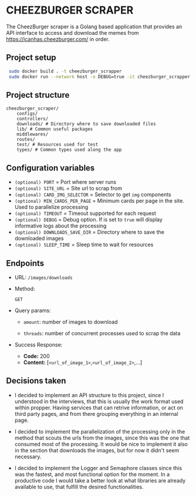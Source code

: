# CHEEZBURGER SCRAPER

The CheezBurger scraper is a Golang based application that provides an API interface to access and download the memes from https://icanhas.cheezburger.com/ in order.

## Project setup

```bash
 sudo docker build . -t cheezburger_scrapper
 sudo docker run --network host -e DEBUG=true -it cheezburger_scrapper
```

## Project structure
```
cheezburger_scraper/
    configs/
    controllers/
    downloads/ # Directory where to save downloaded files
    lib/ # Common useful packages
    middlewares/
    routes/ 
    test/ # Resources used for test
    types/ # Common types used along the app
```

## Configuration variables

- `(optional) PORT`               = Port where server runs
- `(optional) SITE_URL`           = Site url to scrap from
- `(optional) CARD_IMG_SELECTOR`  = Selector to get `img` components
- `(optional) MIN_CARDS_PER_PAGE` = Minimum cards per page in the site. Used to parallelize processing
- `(optional) TIMEOUT`            = Timeout supported for each request
- `(optional) DEBUG`              = Debug option. If is set to `true` will display informative logs about the processing
- `(optional) DOWNLOADS_SAVE_DIR` = Directory where to save the downloaded images
- `(optional) SLEEP_TIME`         = Sleep time to wait for resources


## Endpoints
* URL:
    `/images/downloads`
* Method:

    `GET`
* Query params:
    
    * `amount`: number of images to download


    * `threads`: number of concurrent processes used to scrap the data

* Success Response:
    
    * **Code:** 200
    * **Content:** [`<url_of_image_1>`,`<url_of_image_2>`,...]

## Decisions taken
- I decided to implement an API structure to this project, since I understood in the interviews, that this is usually the work format used within propper. Having services that can retrive information, or act on third party pages, and from there grouping everything in an internal page.

- I decided to implement the parallelization of the processing only in the method that scouts the urls from the images, since this was the one that consumed most of the processing. It would be nice to implement it also in the section that downloads the images, but for now it didn't seem necessary.

- I decided to implement the Logger and Semaphore classes since this was the fastest, and most functional option for the moment. In a productive code I would take a better look at what libraries are already available to use, that fulfill the desired functionalities.
